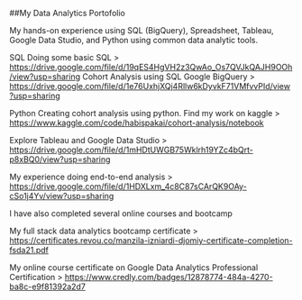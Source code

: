 ##My Data Analytics Portofolio

My hands-on experience using SQL (BigQuery), Spreadsheet, Tableau, Google Data Studio, and Python using common data analytic tools.

SQL
Doing some basic SQL > https://drive.google.com/file/d/19qES4HgVH2z3QwAo_Os7QVJkQAJH9OOh/view?usp=sharing
Cohort Analysis using SQL Google BigQuery > https://drive.google.com/file/d/1e76UxhjXQj4Rllw6kDyvkF71VMfvvPId/view?usp=sharing

Python
Creating cohort analysis using python. Find my work on kaggle > https://www.kaggle.com/code/habispakai/cohort-analysis/notebook

Explore Tableau and Google Data Studio > https://drive.google.com/file/d/1mHDtUWGB75Wklrh19YZc4bQrt-p8xBQ0/view?usp=sharing

My experience doing end-to-end analysis > https://drive.google.com/file/d/1HDXLxm_4c8C87sCArQK9OAy-cSo1j4Yv/view?usp=sharing

I have also completed several online courses and bootcamp

My full stack data analytics bootcamp certificate > 
https://certificates.revou.co/manzila-izniardi-djomiy-certificate-completion-fsda21.pdf

My online course certificate on Google Data Analytics Professional Certification > https://www.credly.com/badges/12878774-484a-4270-ba8c-e9f81392a2d7
